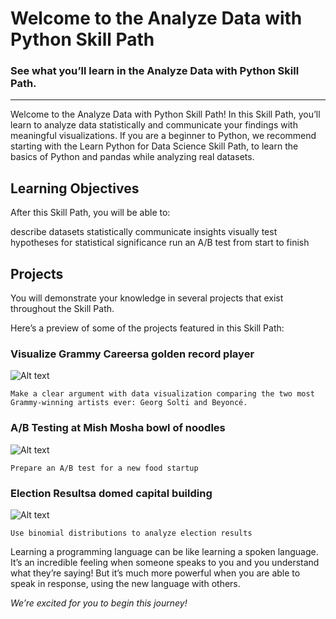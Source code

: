 # Welcome to the Analyze Data with Python Skill Path
### See what you’ll learn in the Analyze Data with Python Skill Path.

---

Welcome to the Analyze Data with Python Skill Path! In this Skill Path, you’ll learn to analyze data statistically and communicate your findings with meaningful visualizations. If you are a beginner to Python, we recommend starting with the Learn Python for Data Science Skill Path, to learn the basics of Python and pandas while analyzing real datasets.

## Learning Objectives
After this Skill Path, you will be able to:

describe datasets statistically
communicate insights visually
test hypotheses for statistical significance
run an A/B test from start to finish

## Projects
You will demonstrate your knowledge in several projects that exist throughout the Skill Path.

Here’s a preview of some of the projects featured in this Skill Path:

### Visualize Grammy Careersa golden record player
![Alt text](https://static-assets.codecademy.com/Courses/data-viz-with-python/grammy.jpg)

`Make a clear argument with data visualization comparing the two most Grammy-winning artists ever: Georg Solti and Beyoncé.`

### A/B Testing at Mish Mosha bowl of noodles
![Alt text](https://content.codecademy.com/projects/project_thumbnails/analyze%20data%20with%20python/photo-1528510138849-786a5feddf94.jpg)

`Prepare an A/B test for a new food startup`

### Election Resultsa domed capital building
![Alt text](https://content.codecademy.com/projects/project_thumbnails/ds-path/election-binomial.jpeg)

`Use binomial distributions to analyze election results`

Learning a programming language can be like learning a spoken language. It’s an incredible feeling when someone speaks to you and you understand what they’re saying! But it’s much more powerful when you are able to speak in response, using the new language with others.

*We’re excited for you to begin this journey!*
